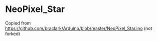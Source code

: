 # NeoPixel_Star

Copied from https://github.com/braclark/Arduino/blob/master/NeoPixel_Star.ino
(not forked)
